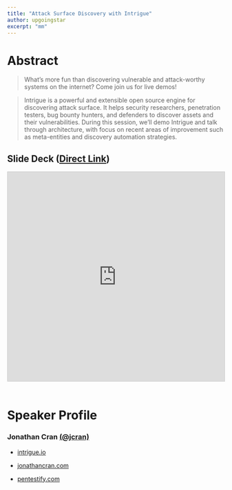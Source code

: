 ```yaml
---
title: "Attack Surface Discovery with Intrigue"
author: upgoingstar
excerpt: "mm"
---
```

# Abstract

> What’s more fun than discovering vulnerable and attack-worthy systems on the internet? Come join us for live demos!

> Intrigue is a powerful and extensible open source engine for discovering attack surface. It helps security researchers, penetration testers, bug bounty hunters, and defenders to discover assets and their vulnerabilities. During this session, we’ll demo Intrigue and talk through architecture, with focus on recent areas of improvement such as meta-entities and discovery automation strategies.

## Slide Deck ([Direct Link](https://www.slideshare.net/reconvillage/rv-defcon25-attack-surface-discovery-with-intrigue-jonathan-cran-78779739))
<center>
<iframe src="https://www.slideshare.net/slideshow/embed_code/key/z6tIQS3EHIS6nr" width="595" height="485" frameborder="0" marginwidth="0" marginheight="0" scrolling="no" style="border:1px solid #CCC; border-width:1px; margin-bottom:5px; max-width: 100%;" allowfullscreen> </iframe>
</center>
<br>

# Speaker Profile
### Jonathan Cran [(@jcran)](https://twitter.com/jcran)

- [intrigue.io](intrigue.io)

- [jonathancran.com](jonathancran.com)

- [pentestify.com](pentestify.com)

